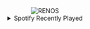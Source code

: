 <div align="center">
<picture>
    <source media="(prefers-color-scheme: dark)" srcset="https://i.ibb.co/mqPXq0P/output-gif.gif">
    <source media="(prefers-color-scheme: light)" srcset="https://i.ibb.co/mqPXq0P/output-gif.gif">
    <img alt="RENOS" src="https://i.ibb.co/mqPXq0P/output-gif.gif">
</picture>
<details>
<summary>Spotify Recently Played</summary>
<img src="https://spotify-recently-played-readme.vercel.app/api?user=31d6d6zerc5ct6kck32na2ozsqf4&unique=1&width=400" alt="Spotify" />
</details>
</div>

<!-- Image deletion URL: https://ibb.co/d2HL2tH/ce6f593451ee461ba063ac0b36730f5f -->